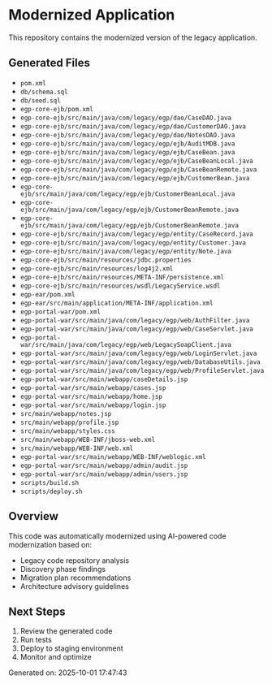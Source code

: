 # Modernized Application

This repository contains the modernized version of the legacy application.

## Generated Files

- `pom.xml`
- `db/schema.sql`
- `db/seed.sql`
- `egp-core-ejb/pom.xml`
- `egp-core-ejb/src/main/java/com/legacy/egp/dao/CaseDAO.java`
- `egp-core-ejb/src/main/java/com/legacy/egp/dao/CustomerDAO.java`
- `egp-core-ejb/src/main/java/com/legacy/egp/dao/NotesDAO.java`
- `egp-core-ejb/src/main/java/com/legacy/egp/ejb/AuditMDB.java`
- `egp-core-ejb/src/main/java/com/legacy/egp/ejb/CaseBean.java`
- `egp-core-ejb/src/main/java/com/legacy/egp/ejb/CaseBeanLocal.java`
- `egp-core-ejb/src/main/java/com/legacy/egp/ejb/CaseBeanRemote.java`
- `egp-core-ejb/src/main/java/com/legacy/egp/ejb/CustomerBean.java`
- `egp-core-ejb/src/main/java/com/legacy/egp/ejb/CustomerBeanLocal.java`
- `egp-core-ejb/src/main/java/com/legacy/egp/ejb/CustomerBeanRemote.java`
- `egp-core-ejb/src/main/java/com/legacy/egp/ejb/CustomerBeanRemote.java`
- `egp-core-ejb/src/main/java/com/legacy/egp/entity/CaseRecord.java`
- `egp-core-ejb/src/main/java/com/legacy/egp/entity/Customer.java`
- `egp-core-ejb/src/main/java/com/legacy/egp/entity/Note.java`
- `egp-core-ejb/src/main/resources/jdbc.properties`
- `egp-core-ejb/src/main/resources/log4j2.xml`
- `egp-core-ejb/src/main/resources/META-INF/persistence.xml`
- `egp-core-ejb/src/main/resources/wsdl/LegacyService.wsdl`
- `egp-ear/pom.xml`
- `egp-ear/src/main/application/META-INF/application.xml`
- `egp-portal-war/pom.xml`
- `egp-portal-war/src/main/java/com/legacy/egp/web/AuthFilter.java`
- `egp-portal-war/src/main/java/com/legacy/egp/web/CaseServlet.java`
- `egp-portal-war/src/main/java/com/legacy/egp/web/LegacySoapClient.java`
- `egp-portal-war/src/main/java/com/legacy/egp/web/LoginServlet.java`
- `egp-portal-war/src/main/java/com/legacy/egp/web/DatabaseUtils.java`
- `egp-portal-war/src/main/java/com/legacy/egp/web/ProfileServlet.java`
- `egp-portal-war/src/main/webapp/caseDetails.jsp`
- `egp-portal-war/src/main/webapp/cases.jsp`
- `egp-portal-war/src/main/webapp/home.jsp`
- `egp-portal-war/src/main/webapp/login.jsp`
- `src/main/webapp/notes.jsp`
- `src/main/webapp/profile.jsp`
- `src/main/webapp/styles.css`
- `src/main/webapp/WEB-INF/jboss-web.xml`
- `src/main/webapp/WEB-INF/web.xml`
- `egp-portal-war/src/main/webapp/WEB-INF/weblogic.xml`
- `egp-portal-war/src/main/webapp/admin/audit.jsp`
- `egp-portal-war/src/main/webapp/admin/users.jsp`
- `scripts/build.sh`
- `scripts/deploy.sh`

## Overview

This code was automatically modernized using AI-powered code modernization based on:
- Legacy code repository analysis
- Discovery phase findings
- Migration plan recommendations
- Architecture advisory guidelines

## Next Steps

1. Review the generated code
2. Run tests
3. Deploy to staging environment
4. Monitor and optimize

Generated on: 2025-10-01 17:47:43
